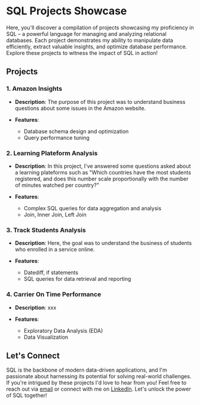 # SQL Projects Showcase

Here, you'll discover a compilation of projects showcasing my proficiency in SQL – a powerful language for managing and analyzing relational databases. Each project demonstrates my ability to manipulate data efficiently, extract valuable insights, and optimize database performance. Explore these projects to witness the impact of SQL in action!

## Projects

### 1. Amazon Insights

- **Description**: The purpose of this project was to understand business questions about some issues in the Amazon website.
    
- **Features**:
  - Database schema design and optimization
  - Query performance tuning
  
### 2. Learning Plateform Analysis

- **Description**: In this project, I've answered some questions asked about a learning plateforms such as "Which countries have the most students registered, and does this number scale proportionally with the number of minutes watched per country?"
  
- **Features**:
  - Complex SQL queries for data aggregation and analysis
  - Join, Inner Join, Left Join
  
### 3. Track Students Analysis

- **Description**: Here, the goal was to understand the business of students who enrolled in a service online. 
  
- **Features**:
  - Datediff, if statements
  - SQL queries for data retrieval and reporting

 ### 4. Carrier On Time Performance

- **Description**: xxx
  
- **Features**:
  - Exploratory Data Analysis (EDA)
  - Data Visualization
  
## Let's Connect

SQL is the backbone of modern data-driven applications, and I'm passionate about harnessing its potential for solving real-world challenges. If you're intrigued by these projects I'd love to hear from you! Feel free to reach out via [email](mailto:gabchouraqui@gmail.com) or connect with me on [LinkedIn](https://www.linkedin.com/in/gabrielchouraqui). Let's unlock the power of SQL together!
